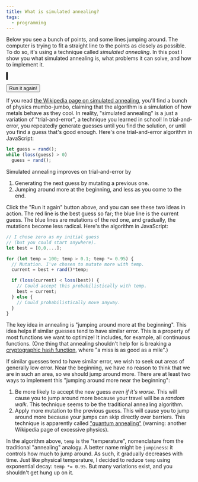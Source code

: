 ```yaml
---
title: What is simulated annealing?
tags:
  - programming
---
```


Below you see a bunch of points,
and some lines jumping around.
The computer is trying to fit a straight line
to the points as closely as possible.
To do so, it's using a technique called _simulated annealing_.
In this post I show you
what simulated annealing is,
what problems it can solve,
and how to implement it.

<div><canvas width="400" height="400" style="height: 400px; width: 400px; border: 2px solid black;" id="chart"></canvas></div>
<p>
  <span id="state"></span>
  <button onclick="run()">Run it again!</button>
</p>

If you read [the Wikipedia page on simulated annealing](https://en.wikipedia.org/wiki/Simulated_annealing),
you'll find a bunch of physics mumbo-jumbo,
claiming that the algorithm is a simulation of how metals behave as they cool.
In reality,
"simulated annealing" is a just a variation of "trial-and-error",
a technique you learned in school!
In trial-and-error,
you repeatedly generate guesses
until you find the solution,
or until you find a guess that's good enough.
Here's one trial-and-error algorithm in JavaScript:

```js
let guess = rand();
while (loss(guess) > 0)
  guess = rand();
```

Simulated annealing improves on trial-and-error by

1. Generating the next guess
   by mutating a previous one.
2. Jumping around more at the beginning,
   and less as you come to the end.

Click the "Run it again" button above,
and you can see these two ideas in action.
The red line is the best guess so far;
the blue line is the current guess.
The blue lines are mutations of the red one,
and gradually, the mutations become less radical.
Here's the algorithm in JavaScript:

```js
// I chose zero as my initial guess
// (but you could start anywhere).
let best = [0,0,...];

for (let temp = 100; temp > 0.1; temp *= 0.95) {
  // Mutation. I've chosen to mutate more with temp.
  current = best + rand()*temp;

  if (loss(current) < loss(best)) {
    // Could accept this probabilistically with temp.
    best = current;
  } else {
    // Could probabilistically move anyway.
  }
}
```

The key idea in annealing is
"jumping around more at the beginning".
This idea helps if similar guesses tend to have similar error.
This is a property of most functions we want to optimize!
It includes, for example, all continuous functions.
(One thing that annealing shouldn't help for
is breaking a [cryptographic hash function](https://en.wikipedia.org/wiki/Cryptographic_hash_function),
where "a miss is as good as a mile".)

If similar guesses tend to have similar error,
we wish to seek out areas of generally low error.
Near the beginning,
we have no reason to think that we are in such an area,
so we should jump around more.
There are at least two ways to implement this
"jumping around more near the beginning":

1. Be more likely to accept the new guess _even if it's worse_.
   This will cause you to jump around more
   because your travel will be a _random walk_.
   This technique seems to be the traditional annealing algorithm.
2. Apply more mutation to the previous guess.
   This will cause you to jump around more
   because your jumps can skip directly over barriers.
   This technique is apparently called ["quantum annealing"](https://en.wikipedia.org/wiki/Quantum_annealing)
   (warning: another Wikipedia page of excessive physics).

In the algorithm above,
`temp` is the "temperature",
nomenclature from the traditional "annealing" analogy.
A better name might be `jumpiness`:
it controls how much to jump around.
As such, it gradually decreases with time.
Just like physical temperature,
I decided to reduce `temp` using exponential decay:
`temp *= 0.95`.
But many variations exist,
and you shouldn't get hung up on it.

<script>
  const rand = () => Math.random() - 0.5;

  const sleep = ms =>
    new Promise(resolve => setTimeout(resolve, ms));

  const comp = (m, x) => m.w * x + m.b;

  const canvas = document.getElementById('chart');
  const stateEl = document.getElementById('state');

  const ctx = canvas.getContext('2d');
  const pt = ([x,y]) => [200 + x*5, 200 - y*5];

  function redraw(points, current, best, t) {
    ctx.clearRect(0,0,400,400);

    ctx.strokeStyle = 'grey';

    ctx.beginPath();
    ctx.moveTo(...pt([-1000, 0]));
    ctx.lineTo(...pt([ 1000, 0]));
    ctx.stroke();

    ctx.beginPath();
    ctx.moveTo(...pt([0, -1000]));
    ctx.lineTo(...pt([0,  1000]));
    ctx.stroke();

    for (p of points) {
      const [x,y] = pt(p);
      ctx.beginPath();
      ctx.arc(x,y,3,0,Math.PI*2,true);
      ctx.fill();
    }

    ctx.strokeStyle = 'red';
    ctx.beginPath();
    ctx.moveTo(...pt([-1000, comp(best, -1000)]));
    ctx.lineTo(...pt([ 1000, comp(best,  1000)]));
    ctx.stroke();

    ctx.strokeStyle = 'blue';
    ctx.beginPath();
    ctx.moveTo(...pt([-1000, comp(current, -1000)]));
    ctx.lineTo(...pt([ 1000, comp(current,  1000)]));
    ctx.stroke();

    stateEl.innerText = `Temperature: ${t.toFixed(2)}`;
  }

  function genPoints() {
    const m = {w: rand()*5, b: rand()*50};
    const points = [];
    for (let i = -30; i < 30; i += 0.5+rand()) {
      const pt = [i, comp(m, i)];
      pt[0] += rand()*10;
      pt[1] += rand()*10;
      points.push(pt);
    }
    return points;
  }

  const loss = (points, m) => {
    let total = 0;
    for ([x,y] of points) {
      total += Math.pow(comp(m,x) - y, 2);
    }
    return total;
  }

  let simId = 0;
  async function run() {
    const me = ++simId;

    const points = genPoints();

    let current = { w: 0, b: 0 };
    let best = current;

    for (let t = 50; t > 0.1; t *= 0.95) {
      if (simId !== me) return;
      redraw(points, current, best, t);
      current = {
        w: best.w + rand() * t, 
        b: best.b + rand() * t * 10
      };
      if (loss(points, current) < loss(points, best)) best = current;
      await sleep(100);
    }
  }
  run();
</script>
